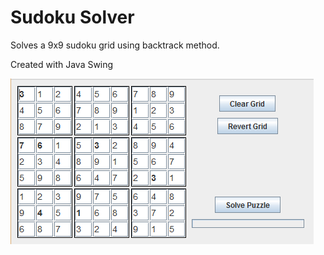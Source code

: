 # Sudoku Solver

Solves a 9x9 sudoku grid using backtrack method.

Created with Java Swing

![sudoku solver](https://raw.githubusercontent.com/coffee-cup/SudokuSolver/master/SudokuScreenShot.png)
